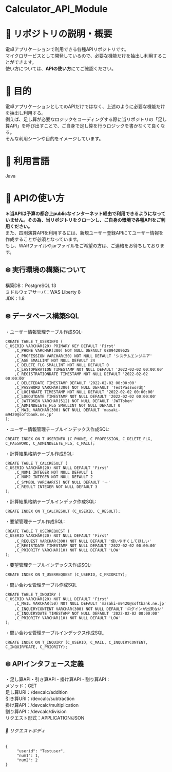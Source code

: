 # Calculator_API_Module
# :green_book: リポジトリの説明・概要
電卓アプリケーションで利用できる各種APIリポジトリです。  
マイクロサービスとして開発しているので、必要な機能だけを抽出し利用することができます。  
使い方については、**APIの使い方**にてご確認ください。

# :green_book: 目的
電卓アプリケーションとしてのAPIだけではなく、上述のように必要な機能だけを抽出し利用する。  
例えば、足し算が必要なロジックをコーディングする際に当リポジトリの「足し算API」を呼び出すことで、ご自身で足し算を行うロジックを書かなくて良くなる。  
そんな利用シーンや目的をイメージしています。  

# :green_book: 利用言語
Java  

# :green_book: APIの使い方
**＊当APIは予算の都合上publicなインターネット経由で利用できるようになっていません。その為、当リポジトリをクローンし、ご自身の環境で各種APIをご利用ください。**  
また、四則演算APIを利用するには、新規ユーザー登録APIにてユーザー情報を作成することが必須となっています。  
もし、WARファイルやjarファイルをご希望の方は、ご連絡をお待ちしております。  

## :snowflake: 実行環境の構築について  
構築DB：PostgreSQL 13  
ミドルウェアサーバ：WAS Liberty 8  
JDK：1.8  

## :snowflake: データベース構築SQL
・ユーザー情報管理テーブル作成SQL:  
```
CREATE TABLE T_USERINFO (
C_USERID VARCHAR(20) PRIMARY KEY DEFAULT 'First'
    ,C_PHONE VARCHAR(300) NOT NULL DEFAULT 08094209625
    ,C_PROFESSION VARCHAR(50) NOT NULL DEFAULT 'システムエンジニア'
    ,C_AGE SMALLINT NOT NULL DEFAULT 24
    ,C_DELETE_FLG SMALLINT NOT NULL DEFAULT 0
    ,C_LASTOPERATION TIMESTAMP NOT NULL DEFAULT '2022-02-02 00:00:00'
    ,C_REGISTRATIONDATE TIMESTAMP NOT NULL DEFAULT '2022-02-02 00:00:00'
    ,C_DELETEDATE TIMESTAMP DEFAULT '2022-02-02 00:00:00'
    ,C_PASSWORD VARCHAR(300) NOT NULL DEFAULT 'TestPassword@'
    ,C_LOGINDATE TIMESTAMP NOT NULL DEFAULT '2022-02-02 00:00:00'
    ,C_LOGOUTDATE TIMESTAMP NOT NULL DEFAULT '2022-02-02 00:00:00'
    ,C_JWTTOKEN VARCHAR(512) NOT NULL DEFAULT 'JWTToken'
    ,C_ADMINDELETE_FLG SMALLINT NOT NULL DEFAULT 0
    ,C_MAIL VARCHAR(300) NOT NULL DEFAULT 'masaki-m9420@softbank.ne.jp'
);
```
・ユーザー情報管理テーブルインデックス作成SQL:
```
CREATE INDEX ON T_USERINFO (C_PHONE, C_PROFESSION, C_DELETE_FLG, C_PASSWORD, C_ADMINDELETE_FLG, C_MAIL);
```
・計算結果格納テーブル作成SQL:
```
CREATE TABLE T_CALCRESULT (
C_USERID VARCHAR(20) NOT NULL DEFAULT 'First'
    ,C_NUM1 INTEGER NOT NULL DEFAULT 1
    ,C_NUM2 INTEGER NOT NULL DEFAULT 2
    ,C_SYMBOL VARCHAR(5) NOT NULL DEFAULT '＋'
    ,C_RESULT INTEGER NOT NULL DEFAULT 3
);
```
・計算結果格納テーブルインデック作成SQL:
```
CREATE INDEX ON T_CALCRESULT (C_USERID, C_RESULT);
```
・要望管理テーブル作成SQL:
```
CREATE TABLE T_USERREQUEST (
C_USERID VARCHAR(20) NOT NULL DEFAULT 'First'
    ,C_REQUEST VARCHAR(300) NOT NULL DEFAULT '使いやすくしてほしい'
    ,C_REGISTDATE TIMESTAMP NOT NULL DEFAULT '2022-02-02 00:00:00'
    ,C_PRIORITY VARCHAR(10) NOT NULL DEFAULT 'LOW'
);
```
・要望管理テーブルインデックス作成SQL:
```
CREATE INDEX ON T_USERREQUEST (C_USERID, C_PRIORITY);
```
・問い合わせ管理テーブル作成SQL
```
CREATE TABLE T_INQUIRY (
C_USERID VARCHAR(20) NOT NULL DEFAULT 'First'
    ,C_MAIL VARCHAR(50) NOT NULL DEFAULT 'masaki-m9420@softbank.ne.jp'
    ,C_INQUIRYCONTENT VARCHAR(300) NOT NULL DEFAULT 'ログインが出来ない'
    ,C_INQUIRYDATE TIMESTAMP NOT NULL DEFAULT '2022-02-02 00:00:00'
    ,C_PRIORITY VARCHAR(10) NOT NULL DEFAULT 'LOW'
);
```
・問い合わせ管理テーブルインデックス作成SQL
```
CREATE INDEX ON T_INQUIRY (C_USERID, C_MAIL, C_INQUIRYCONTENT, C_INQUIRYDATE, C_PRIORITY);
```
## :snowflake: APIインタフェース定義
・足し算API・引き算API・掛け算API・割り算API：  
メソッド：GET  
足し算URI：/devcalc/addition  
引き算URI：/devcalc/subtraction  
掛け算API：/devcalc/multiplication  
割り算API：/devcalc/division  
リクエスト形式：APPLICATION/JSON  
###### :flags: リクエストボディ  
```
{
     "userid": "Testuser",
     "num1": 1,
     "num2": 2
}
```
